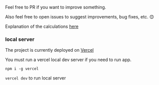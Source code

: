 Feel free to PR if you want to improve something. 

Also feel free to open issues to suggest improvements, bug fixes, etc. 😊


Explanation of the calculations [here](http://mathb.in/56186)

### local server

The project is currently deployed on [Vercel](https://vercel.com/)

You must run a vercel local dev server if you need to run app. 

`npm i -g vercel`

`vercel dev` to run local server
